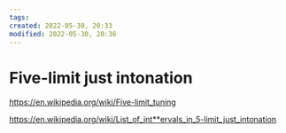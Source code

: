 ```yaml
---
tags: 
created: 2022-05-30, 20:33
modified: 2022-05-30, 20:36
---
```


# Five-limit just intonation
https://en.wikipedia.org/wiki/Five-limit_tuning

https://en.wikipedia.org/wiki/List_of_int**ervals_in_5-limit_just_intonation